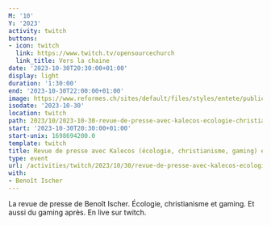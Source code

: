 ```yaml
---
M: '10'
Y: '2023'
activity: twitch
buttons:
- icon: twitch
  link: https://www.twitch.tv/opensourcechurch
  link_title: Vers la chaine
date: '2023-10-30T20:30:00+01:00'
display: light
duration: '1:30:00'
end: '2023-10-30T22:00:00+01:00'
image: https://www.reformes.ch/sites/default/files/styles/entete/public/data/images/comm/257/Beno%C3%AEt%20Ischer.jpg
isodate: '2023-10-30'
location: twitch
path: 2023/10/2023-10-30-revue-de-presse-avec-kalecos-ecologie-christianisme-gaming-et-gaming.md
start: '2023-10-30T20:30:00+01:00'
start-unix: 1698694200.0
template: twitch
title: Revue de presse avec Kalecos (écologie, christianisme, gaming) et gaming
type: event
url: /activities/twitch/2023/10/30/revue-de-presse-avec-kalecos-ecologie-christianisme-gaming-et-gaming
with:
- Benoît Ischer
---
```

La revue de presse de Benoît Ischer. Écologie, christianisme et gaming. Et aussi du gaming après. En live sur twitch.